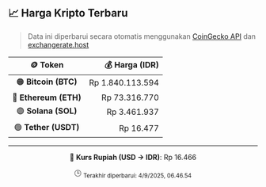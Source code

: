 

<!-- HARGA_KRIPTO -->
## 📈 Harga Kripto Terbaru

> Data ini diperbarui secara otomatis menggunakan [CoinGecko API](https://www.coingecko.com/) dan [exchangerate.host](https://exchangerate.host/)

<div align="center">

| 🪙 Token | 💰 Harga (IDR) |
|:------:|---------------:|
| 🟠 **Bitcoin (BTC)**   | Rp 1.840.113.594 |
| 🔵 **Ethereum (ETH)**  | Rp 73.316.770 |
| 🟣 **Solana (SOL)**    | Rp 3.461.937 |
| 🟢 **Tether (USDT)**   | Rp 16.477 |

---

💱 **Kurs Rupiah (USD → IDR)**: Rp 16.466

🕒 <sub>Terakhir diperbarui: 4/9/2025, 06.46.54</sub>

</div>
<!-- /HARGA_KRIPTO -->